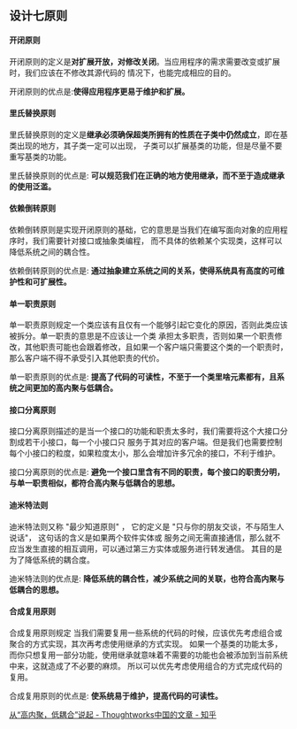 ## 设计七原则

#### 开闭原则

开闭原则的定义是**对扩展开放，对修改关闭**。当应用程序的需求需要改变或扩展时，我们应该在不修改其源代码的 情况下，也能完成相应的目的。

开闭原则的优点是:**使得应用程序更易于维护和扩展。**

#### 里氏替换原则

里氏替换原则的定义是**继承必须确保超类所拥有的性质在子类中仍然成立**，即在基类出现的地方，其子类一定可以出现， 子类可以扩展基类的功能，但是尽量不要重写基类的功能。

里氏替换原则的优点是: **可以规范我们在正确的地方使用继承，而不至于造成继承的使用泛滥。**

#### 依赖倒转原则

依赖倒转原则是实现开闭原则的基础，它的意思是当我们在编写面向对象的应用程序时，我们需要针对接口或抽象类编程， 而不具体的依赖某个实现类，这样可以降低系统之间的耦合性。

依赖倒转原则的优点是: **通过抽象建立系统之间的关系，使得系统具有高度的可维护性和可扩展性。**

#### 单一职责原则

单一职责原则规定一个类应该有且仅有一个能够引起它变化的原因，否则此类应该被拆分。单一职责的意思是不应该让一个类 承担太多职责，否则如果一个职责修改，其他职责可能也会跟着修改，且如果一个客户端只需要这个类的一个职责时， 那么客户端不得不承受引入其他职责的代价。

单一职责原则的优点是: **提高了代码的可读性，不至于一个类里啥元素都有，且系统之间更加的高内聚与低耦合。**

#### 接口分离原则

接口分离原则描述的是当一个接口的功能和职责太多时，我们需要将这个大接口分割成若干小接口，每一个小接口只 服务于其对应的客户端。但是我们也需要控制每个小接口的粒度，如果粒度太小，那么会增加许多冗余的接口，不利于维护。

接口分离原则的优点是: **避免一个接口里含有不同的职责，每个接口的职责分明，与单一职责相似，都符合高内聚与低耦合的思想。**

#### 迪米特法则

迪米特法则又称 "最少知道原则" ， 它的定义是 "只与你的朋友交谈，不与陌生人说话"， 这句话的含义是如果两个软件实体或 服务之间无需直接通信，那么就不应当发生直接的相互调用，可以通过第三方实体或服务进行转发通信。 其目的是为了降低系统的耦合度。

迪米特法则的优点是: **降低系统的耦合性，减少系统之间的关联，也符合高内聚与低耦合的思想。**

#### 合成复用原则

合成复用原则规定 当我们需要复用一些系统的代码的时候，应该优先考虑组合或聚合的方式实现，其次再考虑使用继承的方式实现。 如果一个基类的功能太多，而你只想复用一部分功能，使用继承就意味着不需要的功能也会被添加到当前系统中来，这就造成了不必要的麻烦。 所以可以优先考虑使用组合的方式完成代码的复用。

合成复用原则的优点是: **使系统易于维护，提高代码的可读性。**







[从“高内聚，低耦合”说起 - Thoughtworks中国的文章 - 知乎](https://zhuanlan.zhihu.com/p/621391620)



```


```